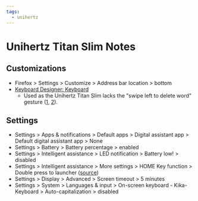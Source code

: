 ```yaml
---
tags:
  - unihertz
---
```


# Unihertz Titan Slim Notes

## Customizations

- Firefox > Settings > Customize > Address bar location > bottom
- [Keyboard Designer: Keyboard](https://play.google.com/store/apps/details?id=de.humbergsoftware.keyboarddesigner)
  - Used as the Unihertz Titan Slim lacks the "swipe left to delete word" gesture ([1](https://forums.crackberry.com/android-f169/--1179826/index36.html), [2](https://www.reddit.com/r/unihertz/comments/wkg18a/)).

## Settings

- Settings > Apps & notifications > Default apps > Digital assistant app > Default digital assistant app > None
- Settings > Battery > Battery percentage > enabled
- Settings > Intelligent assistance > LED notification > Battery low! > disabled
- Settings > Intelligent assistance > More settings > HOME Key function > Double press to launcher ([source](https://m.facebook.com/groups/unihertz.support/posts/2471633853019014/))
- Settings > Display > Advanced > Screen timeout > 5 minutes
- Settings > System > Languages & input > On-screen keyboard - Kika-Keyboard > Auto-capitalization > disabled
